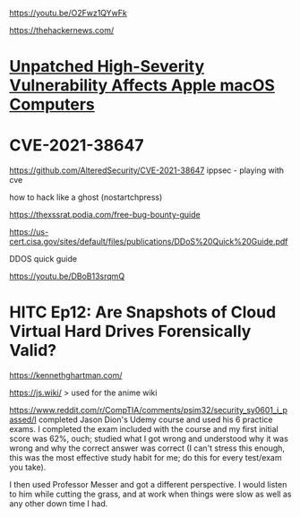 https://youtu.be/O2Fwz1QYwFk


https://thehackernews.com/
# [Unpatched High-Severity Vulnerability Affects Apple macOS Computers](https://thehackernews.com/2021/09/unpatched-high-severity-vulnerability.html)

# CVE-2021-38647
https://github.com/AlteredSecurity/CVE-2021-38647
ippsec - playing with cve


how to hack like a ghost (nostartchpress)

https://thexssrat.podia.com/free-bug-bounty-guide

https://us-cert.cisa.gov/sites/default/files/publications/DDoS%20Quick%20Guide.pdf

DDOS quick guide

https://youtu.be/DBoB13srqmQ

# HITC Ep12: Are Snapshots of Cloud Virtual Hard Drives Forensically Valid?
https://kennethghartman.com/


https://js.wiki/ > used for the anime wiki

https://www.reddit.com/r/CompTIA/comments/psim32/security_sy0601_i_passed/I 
completed Jason Dion's Udemy course and used his 6 practice exams. I completed the exam included with the course and my first initial score was 62%, ouch; studied what I got wrong and understood why it was wrong and why the correct answer was correct (I can't stress this enough, this was the most effective study habit for me; do this for every test/exam you take).

I then used Professor Messer and got a different perspective. I would listen to him while cutting the grass, and at work when things were slow as well as any other down time I had.